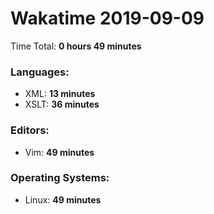 # Wakatime 2019-09-09

Time Total: **0 hours 49 minutes**

### Languages:
- XML: **13 minutes** 
- XSLT: **36 minutes** 

### Editors:
- Vim: **49 minutes** 

### Operating Systems:
- Linux: **49 minutes** 

